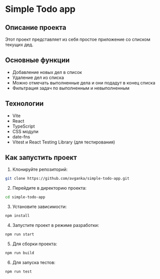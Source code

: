 # Simple Todo app
## Описание проекта

Этот проект представляет из себя простое приложение со списком текущих дед.

## Основные функции

- Добавление новых дел в список
- Удаление дел из списка
- Можно отмечать выполненные дела и они подадут в конец списка
- Фильтрация задач по выполненным и невыполненным

## Технологии

- Vite
- React
- TypeScript
- CSS модули
- date-fns
- Vitest и React Testing Library (для тестирования)

## Как запустить проект

1. Клонируйте репозиторий:

```bash
git clone https://github.com/avganka/simple-todo-app.git
```

2. Перейдите в директорию проекта:

```bash
cd simple-todo-app
```

3. Установите зависимости:

```bash
npm install
```

4. Запустите проект в режиме разработки:

```bash
npm run start
```

5. Для сборки проекта:

```bash
npm run build
```

6. Для запуска тестов:

```bash
npm run test
```